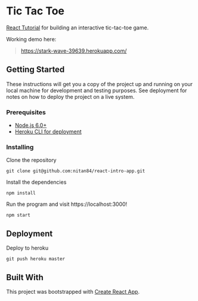 
# Tic Tac Toe

[React Tutorial](https://reactjs.org/tutorial/tutorial.html) for building an interactive tic-tac-toe game. 

Working demo here: 
> https://stark-wave-39639.herokuapp.com/


## Getting Started

These instructions will get you a copy of the project up and running on your local machine for development and testing purposes. See deployment for notes on how to deploy the project on a live system.

### Prerequisites
- [Node.js 6.0+](https://nodejs.org/en/download/)
- [Heroku CLI for deployment](https://devcenter.heroku.com/articles/heroku-cli#download-and-install)


### Installing

Clone the repository

```
git clone git@github.com:nitan84/react-intro-app.git
```

Install the dependencies

```
npm install
```

Run the program and visit https://localhost:3000!

```
npm start
```


## Deployment

Deploy to heroku
```
git push heroku master
```

## Built With

This project was bootstrapped with [Create React App](https://github.com/facebookincubator/create-react-app).